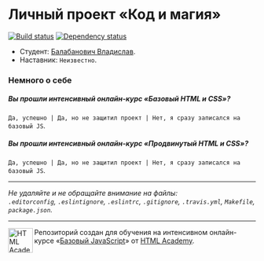 # Личный проект «Код и магия»

[![Build status][travis-image]][travis-url]
[![Dependency status][dependency-image]][dependency-url]

* Студент: [Балабанович Владислав](https://htmlacademy.ru/profile/id6394).
* Наставник: `Неизвестно`.

### Немного о себе

##### Вы прошли интенсивный онлайн-курс «Базовый HTML и CSS»?
`Да, успешно | Да, но не защитил проект | Нет, я сразу записался на базовый JS`.

##### Вы прошли интенсивный онлайн-курс «Продвинутый HTML и CSS»?
`Да, успешно | Да, но не защитил проект | Нет, я сразу записался на базовый JS`.

---

_Не удаляйте и не обращайте внимание на файлы:_<br>
_`.editorconfig`, `.eslintignore`, `.eslintrc`, `.gitignore`, `.travis.yml`, `Makefile`, `package.json`._

---

<a href="https://htmlacademy.ru/js_intensive"><img align="left" width="50" height="50" title="HTML Academy" src="https://up.htmlacademy.ru/static/img/intensive/javascript/logo-for-github.svg"></a>

Репозиторий создан для обучения на интенсивном онлайн-курсе «[Базовый JavaScript](https://htmlacademy.ru/js_intensive)» от [HTML Academy](https://htmlacademy.ru).

[travis-image]: https://travis-ci.org/htmlacademy-javascript/6394-code-and-magick.svg?branch=master
[travis-url]: https://travis-ci.org/htmlacademy-javascript/6394-code-and-magick
[dependency-image]: https://david-dm.org/htmlacademy-javascript/6394-code-and-magick.svg?style=flat-square
[dependency-url]: https://david-dm.org/htmlacademy-javascript/6394-code-and-magick
